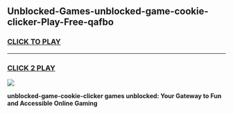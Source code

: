 
## Unblocked-Games-unblocked-game-cookie-clicker-Play-Free-qafbo
<h3>
<a href="https://premium76.site?title=unblocked-game-cookie-clicker&ref=09A">CLICK TO PLAY</a></h3>
<hr>

<h3>
<a href="https://premium76.site?title=unblocked-game-cookie-clicker&ref=09A">CLICK 2 PLAY</a>
  
</h3>

<a href="https://premium76.site?title=unblocked-game-cookie-clicker&ref=09A"><img src="https://clearcache.store/games.png"></a>


**unblocked-game-cookie-clicker games unblocked: Your Gateway to Fun and Accessible Online Gaming**
